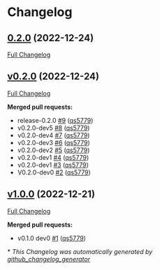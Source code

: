 # Changelog

## [0.2.0](https://github.com/wtfo-guru/kinds/tree/0.2.0) (2022-12-24)

[Full Changelog](https://github.com/wtfo-guru/kinds/compare/v0.2.0...0.2.0)

## [v0.2.0](https://github.com/wtfo-guru/kinds/tree/v0.2.0) (2022-12-24)

[Full Changelog](https://github.com/wtfo-guru/kinds/compare/v1.0.0...v0.2.0)

**Merged pull requests:**

- release-0.2.0 [\#9](https://github.com/wtfo-guru/kinds/pull/9) ([qs5779](https://github.com/qs5779))
- v0.2.0-dev5 [\#8](https://github.com/wtfo-guru/kinds/pull/8) ([qs5779](https://github.com/qs5779))
- v0.2.0-dev4 [\#7](https://github.com/wtfo-guru/kinds/pull/7) ([qs5779](https://github.com/qs5779))
- v0.2.0-dev3 [\#6](https://github.com/wtfo-guru/kinds/pull/6) ([qs5779](https://github.com/qs5779))
- v0.2.0-dev2 [\#5](https://github.com/wtfo-guru/kinds/pull/5) ([qs5779](https://github.com/qs5779))
- v0.2.0-dev1 [\#4](https://github.com/wtfo-guru/kinds/pull/4) ([qs5779](https://github.com/qs5779))
- v0.2.0-dev1 [\#3](https://github.com/wtfo-guru/kinds/pull/3) ([qs5779](https://github.com/qs5779))
- V0.2.0-dev0 [\#2](https://github.com/wtfo-guru/kinds/pull/2) ([qs5779](https://github.com/qs5779))

## [v1.0.0](https://github.com/wtfo-guru/kinds/tree/v1.0.0) (2022-12-21)

[Full Changelog](https://github.com/wtfo-guru/kinds/compare/03855920deed4ce74a896419d48a80604a08a4f2...v1.0.0)

**Merged pull requests:**

- v0.1.0 dev0 [\#1](https://github.com/wtfo-guru/kinds/pull/1) ([qs5779](https://github.com/qs5779))

\* *This Changelog was automatically generated by [github_changelog_generator](https://github.com/github-changelog-generator/github-changelog-generator)*
